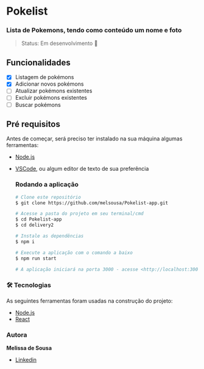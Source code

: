# Pokelist

### Lista de Pokemons, tendo como conteúdo um nome e foto

> Status: Em desenvolvimento 🚧
## Funcionalidades
- [x] Listagem de pokémons
- [x] Adicionar novos pokémons
- [ ] Atualizar pokémons existentes
- [ ] Excluir pokémons existentes
- [ ] Buscar pokémons

## **Pré requisitos**
 Antes de começar, será preciso ter instalado na sua máquina algumas ferramentas:
 - [Node.js](https://nodejs.org/en/)

 
 - [VSCode](https://code.visualstudio.com/), ou algum editor de texto de sua preferência

    ### Rodando a aplicação

    ```bash
    # Clone este repositório
    $ git clone https://github.com/melsousa/Pokelist-app.git
    
    # Acesse a pasta do projeto em seu terminal/cmd
    $ cd Pokelist-app
    $ cd delivery2
    
    # Instale as dependências
    $ npm i
    
    # Execute a aplicação com o comando a baixo
    $ npm run start
    
    # A aplicação iniciará na porta 3000 - acesse <http://localhost:3000>
    ```
### 🛠 Tecnologias
As seguintes ferramentas foram usadas na construção do projeto:
- [Node.js](https://nodejs.org/en/)
- [React](https://pt-br.reactjs.org/)

### Autora
  <b>Melissa de Sousa</b>
  
  - <a href="https://www.linkedin.com/in/melissa-de-sousa-9815b6198/">Linkedin</a>
